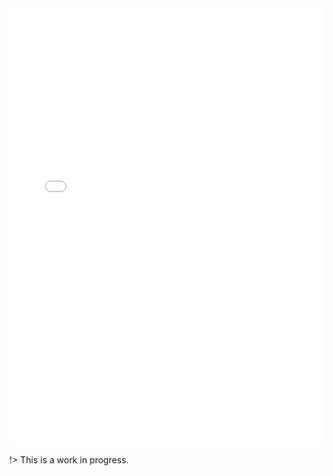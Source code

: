 <iframe class="storybook" src='storybook/index.html' height='700' scrolling='no' title='example' frameborder='no' allowtransparency='true' allowfullscreen='true' style='width: 100%;'></iframe>

!> This is a work in progress.
